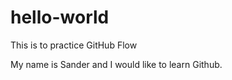 # hello-world
This is to practice GitHub Flow

My name is Sander and I would like to learn Github. 
